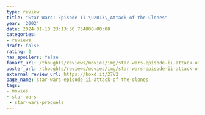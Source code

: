 ```yaml
---
type: review
title: "Star Wars: Episode II \u2013\_Attack of the Clones"
year: '2002'
date: 2024-01-10 23:13:50.754000+00:00
categories:
- reviews
draft: false
rating: 2
has_spoilers: false
fanart_url: /thoughts/reviews/movies/img/star-wars-episode-ii-attack-of-the-clones_fanart.png
poster_url: /thoughts/reviews/movies/img/star-wars-episode-ii-attack-of-the-clones_poster.png
external_review_url: https://boxd.it/27V2
page_name: star-wars-episode-ii-attack-of-the-clones
tags:
- movies
- star-wars
 - star-wars-prequels
---
```


